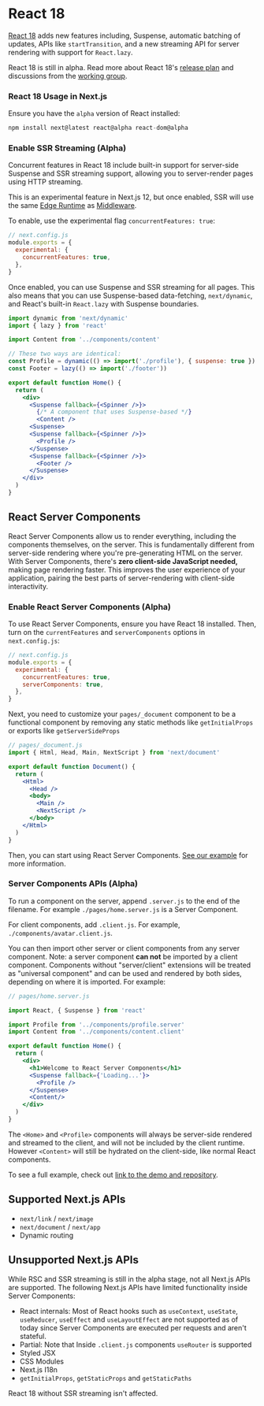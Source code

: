 # React 18

[React 18](https://reactjs.org/blog/2021/06/08/the-plan-for-react-18.html) adds new features including, Suspense, automatic batching of updates, APIs like `startTransition`, and a new streaming API for server rendering with support for `React.lazy`.

React 18 is still in alpha. Read more about React 18's [release plan](https://github.com/reactwg/react-18/discussions) and discussions from the [working group](https://github.com/reactwg/react-18/discussions).

### React 18 Usage in Next.js

Ensure you have the `alpha` version of React installed:

```jsx
npm install next@latest react@alpha react-dom@alpha
```

### Enable SSR Streaming (Alpha)

Concurrent features in React 18 include built-in support for server-side Suspense and SSR streaming support, allowing you to server-render pages using HTTP streaming.

This is an experimental feature in Next.js 12, but once enabled, SSR will use the same [Edge Runtime](/docs/api-reference/edge-runtime.md) as [Middleware](/docs/middleware.md).

To enable, use the experimental flag `concurrentFeatures: true`:

```jsx
// next.config.js
module.exports = {
  experimental: {
    concurrentFeatures: true,
  },
}
```

Once enabled, you can use Suspense and SSR streaming for all pages. This also means that you can use Suspense-based data-fetching, `next/dynamic`, and React's built-in `React.lazy` with Suspense boundaries.

```jsx
import dynamic from 'next/dynamic'
import { lazy } from 'react'

import Content from '../components/content'

// These two ways are identical:
const Profile = dynamic(() => import('./profile'), { suspense: true })
const Footer = lazy(() => import('./footer'))

export default function Home() {
  return (
    <div>
      <Suspense fallback={<Spinner />}>
        {/* A component that uses Suspense-based */}
        <Content />
      <Suspense>
      <Suspense fallback={<Spinner />}>
        <Profile />
      </Suspense>
      <Suspense fallback={<Spinner />}>
        <Footer />
      </Suspense>
    </div>
  )
}
```

## React Server Components

React Server Components allow us to render everything, including the components themselves, on the server. This is fundamentally different from server-side rendering where you're pre-generating HTML on the server. With Server Components, there's **zero client-side JavaScript needed,** making page rendering faster. This improves the user experience of your application, pairing the best parts of server-rendering with client-side interactivity.

### Enable React Server Components (Alpha)

To use React Server Components, ensure you have React 18 installed. Then, turn on the `currentFeatures` and `serverComponents` options in `next.config.js`:

```jsx
// next.config.js
module.exports = {
  experimental: {
    concurrentFeatures: true,
    serverComponents: true,
  },
}
```

Next, you need to customize your `pages/_document` component to be a functional component by removing any static methods like `getInitialProps` or exports like `getServerSideProps`

```jsx
// pages/_document.js
import { Html, Head, Main, NextScript } from 'next/document'

export default function Document() {
  return (
    <Html>
      <Head />
      <body>
        <Main />
        <NextScript />
      </body>
    </Html>
  )
}
```

Then, you can start using React Server Components. [See our example](https://github.com/vercel/next-rsc-demo) for more information.

### Server Components APIs (Alpha)

To run a component on the server, append `.server.js` to the end of the filename. For example `./pages/home.server.js` is a Server Component.

For client components, add `.client.js`. For example, `./components/avatar.client.js`.

You can then import other server or client components from any server component. Note: a server component **can not** be imported by a client component. Components without "server/client" extensions will be treated as "universal component" and can be used and rendered by both sides, depending on where it is imported. For example:

```jsx
// pages/home.server.js

import React, { Suspense } from 'react'

import Profile from '../components/profile.server'
import Content from '../components/content.client'

export default function Home() {
  return (
    <div>
      <h1>Welcome to React Server Components</h1>
      <Suspense fallback={'Loading...'}>
        <Profile />
      </Suspense>
      <Content/>
    </div>
  )
}
```

The `<Home>` and `<Profile>` components will always be server-side rendered and streamed to the client, and will not be included by the client runtime. However `<Content>` will still be hydrated on the client-side, like normal React components.

To see a full example, check out [link to the demo and repository](https://github.com/vercel/next-rsc-demo).

## **Supported Next.js APIs**

- `next/link` / `next/image`
- `next/document` / `next/app`
- Dynamic routing

## **Unsupported Next.js APIs**

While RSC and SSR streaming is still in the alpha stage, not all Next.js APIs are supported. The following Next.js APIs have limited functionality inside Server Components:

- React internals: Most of React hooks such as `useContext`, `useState`, `useReducer`, `useEffect` and `useLayoutEffect` are not supported as of today since Server Components are executed per requests and aren't stateful.
- Partial: Note that Inside `.client.js` components `useRouter` is supported
- Styled JSX
- CSS Modules
- Next.js I18n
- `getInitialProps`, `getStaticProps` and `getStaticPaths`

React 18 without SSR streaming isn't affected.
